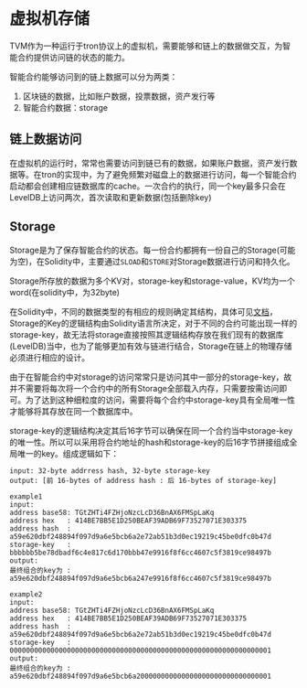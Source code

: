 # 虚拟机存储

TVM作为一种运行于tron协议上的虚拟机，需要能够和链上的数据做交互，为智能合约提供访问链的状态的能力。

智能合约能够访问到的链上数据可以分为两类：

1. 区块链的数据，比如账户数据，投票数据，资产发行等
2. 智能合约数据：storage

## 链上数据访问

在虚拟机的运行时，常常也需要访问到链已有的数据，如果账户数据，资产发行数据等。在tron的实现中，为了避免频繁对磁盘上的数据进行访问，每一个智能合约启动都会创建相应链数据库的cache。一次合约的执行，同一个key最多只会在LevelDB上访问两次，首次读取和更新数据(包括删除key)

## Storage

Storage是为了保存智能合约的状态。每一份合约都拥有一份自己的Storage(可能为空)，在Solidity中，主要通过`SLOAD`和`STORE`对Storage数据进行访问和持久化。

Storage所存放的数据为多个KV对，storage-key和storage-value，KV均为一个word(在solidity中，为32byte)

在Solidity中，不同的数据类型的有相应的规则确定其结构，具体可见[文档](https://solidity.readthedocs.io/en/v0.4.24/miscellaneous.html#layout-of-state-variables-in-storage)，Storage的Key的逻辑结构由Solidity语言所决定，对于不同的合约可能出现一样的storage-key，故无法将storage直接按照其逻辑结构存放在我们现有的数据库(LevelDB)当中，也为了能够更加有效与链进行结合，Storage在链上的物理存储必须进行相应的设计。

由于在智能合约中对storage的访问常常只是访问其中一部分的storage-key，故并不需要将每次将一个合约中的所有Storage全部载入内存，只需要按需访问即可。为了达到这种细粒度的访问，需要将每个合约中storage-key具有全局唯一性才能够将其存放在同一个数据库中。

storage-key的逻辑结构决定其后16字节可以确保在同一个合约当中storage-key的唯一性。所以可以采用将合约地址的hash和storage-key的后16字节拼接组成全局唯一的key。组成逻辑如下：

```shell
input: 32-byte addrress hash, 32-byte storage-key
output: [前 16-bytes of address hash : 后 16-bytes of storage-key]

example1
input:
address base58: TGtZHTi4FZHjoNzcLcD36BnAX6FMSpLaKq
address hex   : 414BE7BB5E1D250BEAF39ADB69F73527071E303375
address hash  : a59e620dbf248894f097d9a6e5bcb6a2e72ab51b3d0ec19219c45be0dfc0b47d
storage-key   : bbbbbb5be78dbadf6c4e817c6d170bbb47e9916f8f6cc4607c5f3819ce98497b
output:
最终组合的key为 : a59e620dbf248894f097d9a6e5bcb6a247e9916f8f6cc4607c5f3819ce98497b

example2
input:
address base58: TGtZHTi4FZHjoNzcLcD36BnAX6FMSpLaKq
address hex   : 414BE7BB5E1D250BEAF39ADB69F73527071E303375
address hash  : a59e620dbf248894f097d9a6e5bcb6a2e72ab51b3d0ec19219c45be0dfc0b47d
storage-key   : 0000000000000000000000000000000000000000000000000000000000000001
output:
最终组合的key为 : a59e620dbf248894f097d9a6e5bcb6a200000000000000000000000000000001
```
